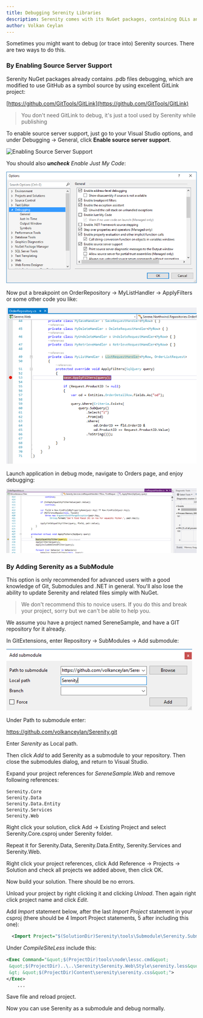 ```yaml
---
title: Debugging Serenity Libraries
description: Serenity comes with its NuGet packages, containing DLLs and PDBs. The latter is valuable for debugging purposes. Even though most users are not aware of it, debugging into code in Serenity libraries has long been possible.
author: Volkan Ceylan
---
```


Sometimes you might want to debug (or trace into) Serenity sources. There are two ways to do this.


### By Enabling Source Server Support

Serenity NuGet packages already contains .pdb files debugging, which are modified to use GitHub as a symbol source by using excellent GitLink project:

[https://github.com/GitTools/GitLink](https://github.com/GitTools/GitLink)

> You don't need GitLink to debug, it's just a tool used by Serenity while publishing

To enable source server support, just go to your Visual Studio options, and under Debugging -> General, click **Enable source server support**.

![Enabling Source Server Support](https://raw.githubusercontent.com/GitTools/GitLink/develop/doc/images/visualstudio_enablesourceserversupport.png)

You should also ***uncheck*** *Enable Just My Code*:

![Disable Just My Code](img/2016-12-18/disable-just-my-code.png)

Now put a breakpoint on OrderRepository -> MyListHandler -> ApplyFilters or some other code you like:

![Breakpoint on Order Repository](img/2016-12-18/breakpoint-on-order-repo.png)

Launch application in debug mode, navigate to Orders page, and enjoy debugging:

![Debugging List Request Handler](img/2016-12-18/list-request-handler.png)


### By Adding Serenity as a SubModule

This option is only recommended for advanced users with a good knowledge of Git, Submodules and .NET in general. You'll also lose the ability to update Serenity and related files simply with NuGet.

> We don't recommend this to novice users. If you do this and break your project, sorry but we can't be able to help you.

We assume you have a project named SereneSample, and have a GIT repository for it already.

In GitExtensions, enter Repository -> SubModules -> Add submodule:

![Add Serenity Submodule](img/2016-12-18/add-serenity-submodule.png)

Under Path to submodule enter:

https://github.com/volkanceylan/Serenity.git

Enter *Serenity* as Local path.

Then click *Add* to add Serenity as a submodule to your repository. Then close the submodules dialog, and return to Visual Studio.

Expand your project references for *SereneSample.Web* and remove following references:

```
Serenity.Core
Serenity.Data
Serenity.Data.Entity
Serenity.Services
Serenity.Web
```

Right click your solution, click Add -> Existing Project and select Serenity.Core.csproj under Serenity folder.

Repeat it for Serenity.Data, Serenity.Data.Entity, Serenity.Services and Serenity.Web.

Right click your project references, click Add Reference -> Projects -> Solution and check all projects we added above, then click OK.

Now build your solution. There should be no errors.

Unload your project by right clicking it and clicking *Unload*. Then again right click project name and click *Edit*.

Add *Import* statement below, after the last *Import Project* statement in your csproj (there should be 4 Import Project statements, 5 after including this one):

```xml
  <Import Project="$(SolutionDir)Serenity\tools\Submodule\Serenity.Submodule.Web.targets" />
```

Under *CompileSiteLess* include this:
```xml
<Exec Command="&quot;$(ProjectDir)tools\node\lessc.cmd&quot; 
 &quot;$(ProjectDir)..\..\Serenity\Serenity.Web\Style\serenity.less&quot; 
 &gt; &quot;$(ProjectDir)Content\serenity\serenity.css&quot;">
</Exec>
    ...
```

Save file and reload project.

Now you can use Serenity as a submodule and debug normally.
